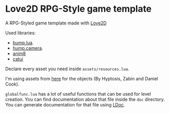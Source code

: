 # Love2D RPG-Style game template
A RPG-Styled game template made with [Love2D](https://love2d.org/)

Used libraries:
* [bump.lua](https://github.com/kikito/bump.lua).
* [hump.camera](https://hump.readthedocs.io/en/latest/camera.html).
* [anim8](https://github.com/kikito/anim8)
* [catui](https://github.com/wilhantian/catui)

Declare every asset you need inside `assets/resources.lua`.

I'm using assets from [here](https://opengameart.org/content/castle-tiles-for-rpgs) for the objects (By Hyptosis, Zabin and Daniel Cook).

`globalfunc.lua` has a lot of useful functions that can be used for level creation.
You can find documentation about that file inside the `doc` directory.
You can generate documentation for that file using [LDoc](https://github.com/lunarmodules/LDoc).
